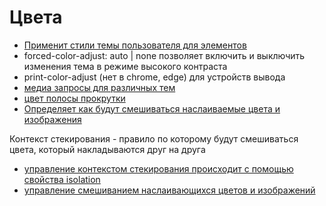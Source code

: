 # Цвета

- [Применит стили темы пользователя для элементов](./css-props.md/#color-scheme)
- forced-color-adjust: auto | none позволяет включить и выключить изменения тема в режиме высокого контраста
- print-color-adjust (нет в chrome, edge) для устройств вывода
- [медиа запросы для различных тем](./at-rules.md/#mediaprefers-color-scheme)
- [цвет полосы прокрутки](./css-props.md/#scrollbar-color)
- [Определяет как будут смешиваться наслаиваемые цвета и изображения](./css-props.md/#background-blend-mode)

Контекст стекирования - правило по которому будут смешиваться цвета, который накладываются друг на друга

- [управление контекстом стекирования происходит с помощью свойства isolation](./css-props.md/#isolation)
- [управление смешиванием наслаивающихся цветов и изображений](./css-props.md/#mix-blend-mode)
